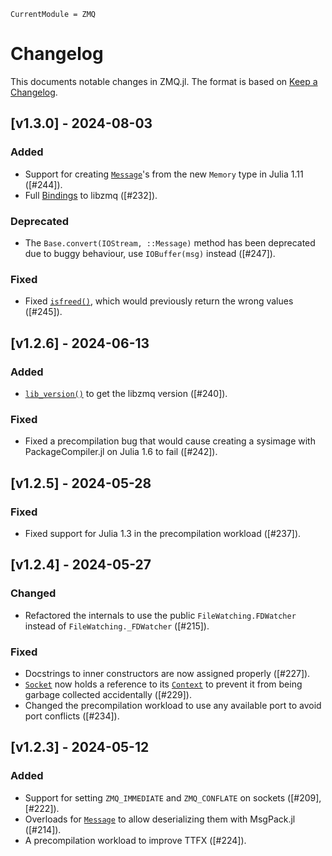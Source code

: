 ```@meta
CurrentModule = ZMQ
```

# Changelog

This documents notable changes in ZMQ.jl. The format is based on [Keep a
Changelog](https://keepachangelog.com).

## [v1.3.0] - 2024-08-03

### Added
- Support for creating [`Message`](@ref)'s from the new `Memory` type in Julia
  1.11 ([#244]).
- Full [Bindings](@ref) to libzmq ([#232]).

### Deprecated
- The `Base.convert(IOStream, ::Message)` method has been deprecated due to
  buggy behaviour, use `IOBuffer(msg)` instead ([#247]).

### Fixed
- Fixed [`isfreed()`](@ref), which would previously return the wrong values
  ([#245]).

## [v1.2.6] - 2024-06-13

### Added

- [`lib_version()`](@ref) to get the libzmq version ([#240]).

### Fixed

- Fixed a precompilation bug that would cause creating a sysimage with
  PackageCompiler.jl on Julia 1.6 to fail ([#242]).

## [v1.2.5] - 2024-05-28

### Fixed

- Fixed support for Julia 1.3 in the precompilation workload ([#237]).

## [v1.2.4] - 2024-05-27

### Changed

- Refactored the internals to use the public `FileWatching.FDWatcher` instead of
  `FileWatching._FDWatcher` ([#215]).

### Fixed

- Docstrings to inner constructors are now assigned properly ([#227]).
- [`Socket`](@ref) now holds a reference to its [`Context`](@ref) to prevent it from
  being garbage collected accidentally ([#229]).
- Changed the precompilation workload to use any available port to avoid port
  conflicts ([#234]).

## [v1.2.3] - 2024-05-12

### Added

- Support for setting `ZMQ_IMMEDIATE` and `ZMQ_CONFLATE` on sockets ([#209],
  [#222]).
- Overloads for [`Message`](@ref) to allow deserializing them with MsgPack.jl
  ([#214]).
- A precompilation workload to improve TTFX ([#224]).
